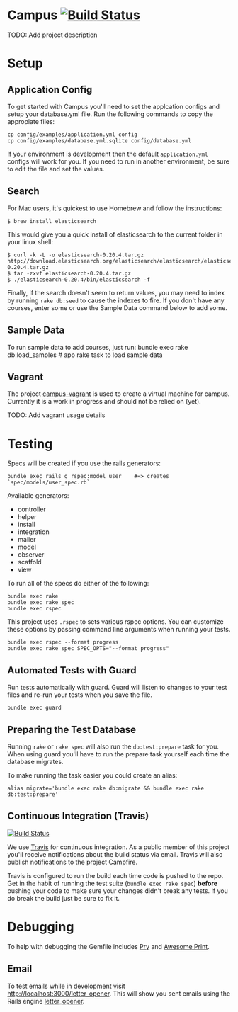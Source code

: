 # Campus [![Build Status](https://travis-ci.org/rubycommcollege/campus.png?branch=master)](https://travis-ci.org/rubycommcollege/campus)

TODO: Add project description

Setup
=====

Application Config
------------------

To get started with Campus you'll need to set the applcation configs and setup your database.yml
file. Run the following commands to copy the appropiate files:

```shell
cp config/examples/application.yml config
cp config/examples/database.yml.sqlite config/database.yml
```

If your environment is development then the default `application.yml` configs will work for you. If you
need to run in another environment, be sure to edit the file and set the values.

Search
------

For Mac users, it's quickest to use Homebrew and follow the instructions:

```shell
$ brew install elasticsearch
```

This would give you a quick install of elasticsearch to the current folder in your linux shell:

```shell
$ curl -k -L -o elasticsearch-0.20.4.tar.gz http://download.elasticsearch.org/elasticsearch/elasticsearch/elasticsearch-0.20.4.tar.gz
$ tar -zxvf elasticsearch-0.20.4.tar.gz
$ ./elasticsearch-0.20.4/bin/elasticsearch -f
```

Finally, if the search doesn't seem to return values, you may need to index by running `rake db:seed` to cause the indexes to fire.  If you don't have any courses, enter some or use the Sample Data command below to add some.

Sample Data
-----------

To run sample data to add courses, just run: bundle exec rake db:load_samples # app rake task to load sample data

Vagrant
-------

The project [campus-vagrant](https://github.com/rubycommcollege/campus-vagrant) is used to create a
virtual machine for campus. Currently it is a work in progress and should not be relied on (yet).

TODO: Add vagrant usage details

Testing
=======

Specs will be created if you use the rails generators:

```shell
bundle exec rails g rspec:model user    #=> creates `spec/models/user_spec.rb`
```

Available generators:

* controller
* helper
* install
* integration
* mailer
* model
* observer
* scaffold
* view

To run all of the specs do either of the following:

```shell
bundle exec rake
bundle exec rake spec
bundle exec rspec
```

This project uses `.rspec` to sets various rspec options. You can customize these options by passing
command line arguments when running your tests.

```shell
bundle exec rspec --format progress
bundle exec rake spec SPEC_OPTS="--format progress"
```

Automated Tests with Guard
--------------------------

Run tests automatically with guard. Guard will listen to changes to your test files and re-run your
tests when you save the file.

```shell
bundle exec guard
```

Preparing the Test Database
---------------------------

Running `rake` or `rake spec` will also run the `db:test:prepare` task for you.  When using guard
you'll have to run the prepare task yourself each time the database migrates.

To make running the task easier you could create an alias:

```
alias migrate='bundle exec rake db:migrate && bundle exec rake
db:test:prepare'
```

Continuous Integration (Travis)
-------------------------------

[![Build Status](https://travis-ci.org/rubycommcollege/campus.png?branch=master)](https://travis-ci.org/rubycommcollege/campus)

We use [Travis](https://travis-ci.org/rubycommcollege/campus) for continuous integration. As a
public member of this project you'll receive notifications about the build status via email. Travis
will also publish notifications to the project Campfire.

Travis is configured to run the build each time code is pushed to the repo. Get in the habit of
running the test suite (`bundle exec rake spec`) **before** pushing your code to make sure your
changes didn't break any tests. If you do break the build just be sure to fix it.

Debugging
=========

To help with debugging the Gemfile includes [Pry](http://pryrepl.org/) and [Awesome
Print](https://github.com/michaeldv/awesome_print).

Email
-----

To test emails while in development visit
[http://localhost:3000/letter_opener](http://localhost:3000/letter_opener/). This will show you sent
emails using the Rails engine [letter_opener](https://github.com/fgrehm/letter_opener_web).





